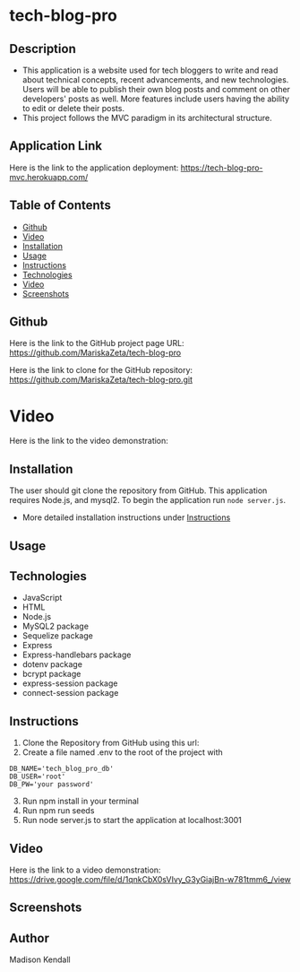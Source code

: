 # tech-blog-pro

## Description
* This application is a website used for tech bloggers to write and read about technical concepts, recent advancements, and new technologies. Users will be able to publish their own blog posts and comment on other developers' posts as well. More features include users having the ability to edit or delete their posts.
* This project follows the MVC paradigm in its architectural structure.

## Application Link
Here is the link to the application deployment: https://tech-blog-pro-mvc.herokuapp.com/

## Table of Contents

- [Github](#github)
- [Video](#video)
- [Installation](#installation)
- [Usage](#usage)
- [Instructions](#instructions)
- [Technologies](#technologies)
- [Video](#video)
- [Screenshots](#screenshots)

## Github
Here is the link to the GitHub project page URL: https://github.com/MariskaZeta/tech-blog-pro

Here is the link to clone for the GitHub repository: https://github.com/MariskaZeta/tech-blog-pro.git

# Video
Here is the link to the video demonstration:

## Installation
The user should git clone the repository from GitHub. This application requires Node.js, and mysql2. To begin the application run `node server.js`.
* More detailed installation instructions under [Instructions](#instructions)

## Usage

## Technologies
* JavaScript
* HTML
* Node.js
* MySQL2 package
* Sequelize package
* Express
* Express-handlebars package
* dotenv package
* bcrypt package
* express-session package
* connect-session package

## Instructions
1. Clone the Repository from GitHub using this url:
2. Create a file named .env to the root of the project with
```text
DB_NAME='tech_blog_pro_db'
DB_USER='root'
DB_PW='your password'
```
3. Run npm install in your terminal
4. Run npm run seeds
5. Run node server.js to start the application at localhost:3001

## Video
Here is the link to a video demonstration: https://drive.google.com/file/d/1qnkCbX0sVIvy_G3yGiajBn-w781tmm6_/view

## Screenshots

## Author
Madison Kendall
